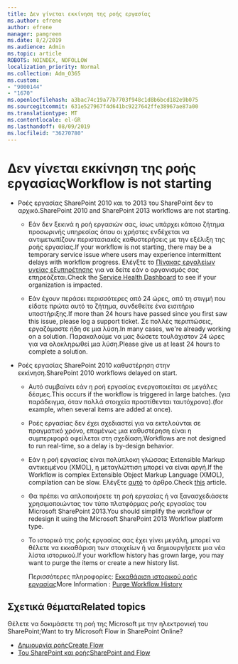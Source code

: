 ```yaml
---
title: Δεν γίνεται εκκίνηση της ροής εργασίας
ms.author: efrene
author: efrene
manager: pamgreen
ms.date: 8/2/2019
ms.audience: Admin
ms.topic: article
ROBOTS: NOINDEX, NOFOLLOW
localization_priority: Normal
ms.collection: Adm_O365
ms.custom:
- "9000144"
- "1670"
ms.openlocfilehash: a3bac74c19a77b7703f948c1d8b6bcd182e9b075
ms.sourcegitcommit: 631e527967f4d641bc9227642ffe38967ae87a00
ms.translationtype: MT
ms.contentlocale: el-GR
ms.lasthandoff: 08/09/2019
ms.locfileid: "36270780"
---
```

# <a name="workflow-is-not-starting"></a><span data-ttu-id="3ce2d-102">Δεν γίνεται εκκίνηση της ροής εργασίας</span><span class="sxs-lookup"><span data-stu-id="3ce2d-102">Workflow is not starting</span></span>

- <span data-ttu-id="3ce2d-103">Ροές εργασίας SharePoint 2010 και το 2013 του SharePoint δεν το αρχικό.</span><span class="sxs-lookup"><span data-stu-id="3ce2d-103">SharePoint 2010 and SharePoint 2013 workflows are not starting.</span></span>

    - <span data-ttu-id="3ce2d-104">Εάν δεν ξεκινά η ροή εργασιών σας, ίσως υπάρχει κάποιο ζήτημα προσωρινής υπηρεσίας όπου οι χρήστες ενδέχεται να αντιμετωπίζουν περιστασιακές καθυστερήσεις με την εξέλιξη της ροής εργασίας.</span><span class="sxs-lookup"><span data-stu-id="3ce2d-104">If your workflow is not starting, there may be a temporary service issue where users may experience intermittent delays with workflow progress.</span></span> <span data-ttu-id="3ce2d-105">Ελέγξτε το [Πίνακας εργαλείων υγείας εξυπηρέτησης](https:/admin.microsoft.com/AdminPortal/Home#/servicehealth) για να δείτε εάν ο οργανισμός σας επηρεάζεται.</span><span class="sxs-lookup"><span data-stu-id="3ce2d-105">Check the [Service Health Dashboard](https:/admin.microsoft.com/AdminPortal/Home#/servicehealth) to see if your organization is impacted.</span></span>

    - <span data-ttu-id="3ce2d-106">Εάν έχουν περάσει περισσότερες από 24 ώρες, από τη στιγμή που είδατε πρώτα αυτό το ζήτημα, συνδεθείτε ένα εισιτήριο υποστήριξης.</span><span class="sxs-lookup"><span data-stu-id="3ce2d-106">If more than 24 hours have passed since you first saw this issue, please log a support ticket.</span></span> <span data-ttu-id="3ce2d-107">Σε πολλές περιπτώσεις, εργαζόμαστε ήδη σε μια λύση.</span><span class="sxs-lookup"><span data-stu-id="3ce2d-107">In many cases, we're already working on a solution.</span></span> <span data-ttu-id="3ce2d-108">Παρακαλούμε να μας δώσετε τουλάχιστον 24 ώρες για να ολοκληρωθεί μια λύση.</span><span class="sxs-lookup"><span data-stu-id="3ce2d-108">Please give us at least 24 hours to complete a solution.</span></span>

- <span data-ttu-id="3ce2d-109">Ροές εργασίας SharePoint 2010 καθυστέρηση στην εκκίνηση.</span><span class="sxs-lookup"><span data-stu-id="3ce2d-109">SharePoint 2010 workflows delayed on start.</span></span>

    - <span data-ttu-id="3ce2d-110">Αυτό συμβαίνει εάν η ροή εργασίας ενεργοποιείται σε μεγάλες δέσμες.</span><span class="sxs-lookup"><span data-stu-id="3ce2d-110">This occurs if the workflow is triggered in large batches.</span></span> <span data-ttu-id="3ce2d-111">(για παράδειγμα, όταν πολλά στοιχεία προστίθενται ταυτόχρονα).</span><span class="sxs-lookup"><span data-stu-id="3ce2d-111">(for example, when several items are added at once).</span></span>

    - <span data-ttu-id="3ce2d-112">Ροές εργασίας δεν έχει σχεδιαστεί για να εκτελούνται σε πραγματικό χρόνο, επομένως μια καθυστέρηση είναι η συμπεριφορά οφείλεται στη σχεδίαση.</span><span class="sxs-lookup"><span data-stu-id="3ce2d-112">Workflows are not designed to run real-time, so a delay is by-design behavior.</span></span>

   -  <span data-ttu-id="3ce2d-113">Εάν η ροή εργασίας είναι πολύπλοκη γλώσσας Extensible Markup αντικειμένου (XMOL), η μεταγλώττιση μπορεί να είναι αργή.</span><span class="sxs-lookup"><span data-stu-id="3ce2d-113">If the Workflow is complex Extensible Object Markup Language (XMOL), compilation can be slow.</span></span> <span data-ttu-id="3ce2d-114">Ελέγξτε [αυτό](https://support.microsoft.com/en-us/kb/3043697) το άρθρο.</span><span class="sxs-lookup"><span data-stu-id="3ce2d-114">Check [this](https://support.microsoft.com/en-us/kb/3043697) article.</span></span>

    - <span data-ttu-id="3ce2d-115">Θα πρέπει να απλοποιήσετε τη ροή εργασίας ή να ξανασχεδιάσετε χρησιμοποιώντας τον τύπο πλατφόρμας ροής εργασίας του Microsoft SharePoint 2013.</span><span class="sxs-lookup"><span data-stu-id="3ce2d-115">You should simplify the workflow or redesign it using the Microsoft SharePoint 2013 Workflow platform type.</span></span>

    - <span data-ttu-id="3ce2d-116">Το ιστορικό της ροής εργασίας σας έχει γίνει μεγάλη, μπορεί να θέλετε να εκκαθάριση των στοιχείων ή να δημιουργήσετε μια νέα λίστα ιστορικού.</span><span class="sxs-lookup"><span data-stu-id="3ce2d-116">If your workflow history has grown large, you may want to purge the items or create a new history list.</span></span>

        <span data-ttu-id="3ce2d-117">Περισσότερες πληροφορίες: [Εκκαθάριση ιστορικού ροής εργασίας](https://blogs.technet.microsoft.com/marj/2015/08/07/sharepoint-2010-workflows-best-practice-purge-workflow-history-list-items/)</span><span class="sxs-lookup"><span data-stu-id="3ce2d-117">More Information : [Purge Workflow History](https://blogs.technet.microsoft.com/marj/2015/08/07/sharepoint-2010-workflows-best-practice-purge-workflow-history-list-items/)</span></span>


## <a name="related-topics"></a><span data-ttu-id="3ce2d-118">Σχετικά θέματα</span><span class="sxs-lookup"><span data-stu-id="3ce2d-118">Related topics</span></span>
<span data-ttu-id="3ce2d-119">Θέλετε να δοκιμάσετε τη ροή της Microsoft με την ηλεκτρονική του SharePoint;</span><span class="sxs-lookup"><span data-stu-id="3ce2d-119">Want to try Microsoft Flow in SharePoint Online?</span></span>
- [<span data-ttu-id="3ce2d-120">Δημιουργία ροής</span><span class="sxs-lookup"><span data-stu-id="3ce2d-120">Create Flow</span></span>](https://support.office.com/article/Create-a-flow-for-a-list-or-library-in-SharePoint-Online-or-OneDrive-for-Business-a9c3e03b-0654-46af-a254-20252e580d01) 
- [<span data-ttu-id="3ce2d-121">Του SharePoint και ροής</span><span class="sxs-lookup"><span data-stu-id="3ce2d-121">SharePoint and Flow</span></span>](https://flow.microsoft.com/blog/sharepoint-and-flow/) 


